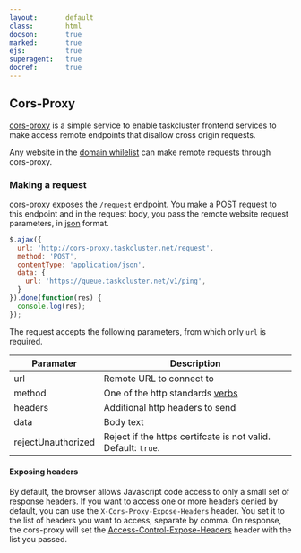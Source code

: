 ```yaml
---
layout:       default
class:        html
docson:       true
marked:       true
ejs:          true
superagent:   true
docref:       true
---
```


## Cors-Proxy

[cors-proxy](https://github.com/taskcluster/cors-proxy) is a simple service
to enable taskcluster frontend services to make access remote endpoints that
disallow cross origin requests.

Any website in the
[domain whilelist](https://github.com/taskcluster/cors-proxy/blob/master/server.js#L12)
can make remote requests through cors-proxy.

### Making a request

cors-proxy exposes the `/request` endpoint. You make a POST request to this
endpoint and in the request body, you pass the remote website request
parameters, in [json](http://www.json.org/) format.

```javascript
$.ajax({
  url: 'http://cors-proxy.taskcluster.net/request',
  method: 'POST',
  contentType: 'application/json',
  data: {
    url: 'https://queue.taskcluster.net/v1/ping',
  }
}).done(function(res) {
  console.log(res);
});
```

The request accepts the following parameters, from which only `url` is required.

Paramater            | Description
---------------------|------------
url                  | Remote URL to connect to
method               | One of the http standards [verbs](https://www.w3.org/Protocols/rfc2616/rfc2616-sec9.html)
headers              | Additional http headers to send
data                 | Body text
rejectUnauthorized   | Reject if the https certifcate is not valid. Default: `true`.

#### Exposing headers

By default, the browser allows Javascript code access to only a small set of
response headers. If you want to access one or more headers denied by default,
you can use the `X-Cors-Proxy-Expose-Headers` header. You set it to the list of
headers you want to access, separate by comma. On response, the cors-proxy will
set the [Access-Control-Expose-Headers]() header with the list you passed.
